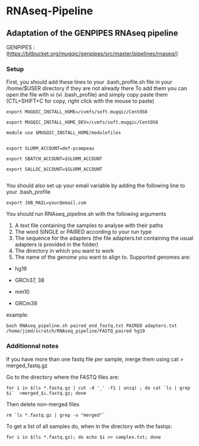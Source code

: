 # RNAseq-Pipeline
## Adaptation of the GENPIPES RNAseq pipeline

GENPIPES : (https://bitbucket.org/mugqic/genpipes/src/master/pipelines/rnaseq/)


### Setup

First, you should add these lines to your .bash_profile.sh file in your /home/$USER directory if they are not already there
To add them you can open the file with vi (vi .bash_profile) and simply copy paste them (CTL+SHIFT+C for copy, right click with the mouse to paste)

```
export MUGQIC_INSTALL_HOME=/cvmfs/soft.mugqic/CentOS6

export MUGQIC_INSTALL_HOME_DEV=/cvmfs/soft.mugqic/CentOS6

module use $MUGQIC_INSTALL_HOME/modulefiles


export SLURM_ACCOUNT=def-pcampeau

export SBATCH_ACCOUNT=$SLURM_ACCOUNT

export SALLOC_ACCOUNT=$SLURM_ACCOUNT


```

You should also set up your email variable by adding the following line to your .bash_profile


```
export JOB_MAIL=your@email.com
```


You should run RNAseq_pipeline.sh with the following arguments

1. A text file containing the samples to analyse with their paths
2. The word SINGLE or PAIRED according to your run type
3. The sequence for the adapters (the file adapters.txt containing the usual adapters is provided in the folder)
4. The directory in which you want to work
5. The name of the genome you want to align to. Supported genomes are:
- hg19
- GRCh37, 38

- mm10
- GRCm38


example:
```
bash RNAseq_pipeline.sh paired_end_fastq.txt PAIRED adapters.txt /home/jimd/scratch/RNAseq_pipeline/FASTQ_paired hg19
```

### Additionnal notes
If you have more than one fastq file per sample, merge them using cat <FASTQ1> <FASTQ2> > merged_fastq.gz

Go to the directory where the FASTQ files are:

```
for i in $(ls *.fastq.gz | cut -d '_' -f1 | uniq) ; do cat `ls | grep $i`  >merged_$i.fastq.gz; done
```

Then delete non-merged files

```
rm `ls *.fastq.gz | grep -v "merged"`
```

To get a list of all samples do, when in the directory with the fastqs:

```
for i in $(ls *.fastq.gz); do echo $i >> samples.txt; done
```

